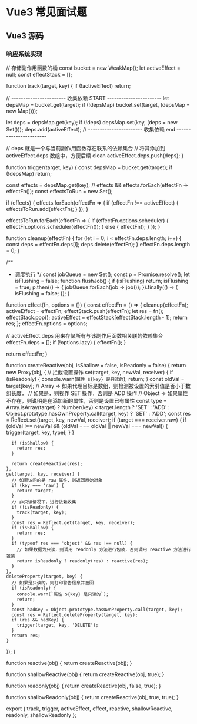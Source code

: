 # Vue3 常见面试题

## Vue3 源码

### 响应系统实现

// 存储副作用函数的桶
const bucket = new WeakMap();
let activeEffect = null;
const effectStack = [];

function track(target, key) {
  if (!activeEffect) return;

  // ----------------------- 收集依赖 START -----------------------
  let depsMap = bucket.get(target);
  if (!depsMap) bucket.set(target, (depsMap = new Map()));

  let deps = depsMap.get(key);
  if (!deps) depsMap.set(key, (deps = new Set()));
  deps.add(activeEffect);
  // ----------------------- 收集依赖 end -----------------------

  // deps 就是一个与当前副作用函数存在联系的依赖集合
  // 将其添加到 activeEffect.deps 数组中，方便后续 clean
  activeEffect.deps.push(deps);
}

function trigger(target, key) {
  const depsMap = bucket.get(target);
  if (!depsMap) return;

  const effects = depsMap.get(key);
  // effects && effects.forEach(effectFn => effectFn());
  const effectsToRun = new Set();

  if (effects) {
    effects.forEach(effectFn => {
      if (effectFn !== activeEffect) {
        effectsToRun.add(effectFn);
      }
    });
  }

  effectsToRun.forEach(effectFn => {
    if (effectFn.options.scheduler) {
      effectFn.options.scheduler(effectFn());
    } else {
      effectFn();
    }
  });
}

function cleanup(effectFn) {
  for (let i = 0; i < effectFn.deps.length; i++) {
    const deps = effectFn.deps[i];
    deps.delete(effectFn);
  }
  effectFn.deps.length = 0;
}

/**
 * 调度执行
 */
const jobQueue = new Set();
const p = Promise.resolve();
let isFlushing = false;
function flushJob() {
  if (isFlushing) return;
  isFlushing = true;
  p.then(() => {
    jobQueue.forEach(job => job());
  }).finally(() => {
    isFlushing = false;
  });
}

function effect(fn, options = {}) {
  const effectFn = () => {
    cleanup(effectFn);
    activeEffect = effectFn;
    effectStack.push(effectFn);
    let res = fn();
    effectStack.pop();
    activeEffect = effectStack[effectStack.length - 1];
    return res;
  };
  effectFn.options = options;

  // activeEffect.deps 用来存储所有与该副作用函数相关联的依赖集合
  effectFn.deps = [];
  if (!options.lazy) {
    effectFn();
  }

  return effectFn;
}

function createReactive(obj, isShallow = false, isReadonly = false) {
  return new Proxy(obj, {
    // 拦截设置操作
    set(target, key, newVal, receiver) {
      if (isReadonly) {
        console.warn(`属性 ${key} 是只读的`);
        return;
      }
      const oldVal = target[key];
      // Array => 如果代理目标是数组，则检测被设置的索引值是否小于数组长度，
      //          如果是，则视作 SET 操作，否则是 ADD 操作
      // Object => 如果属性不存在，则说明是在添加新的属性，否则是设置已有属性
      const type = Array.isArray(target)
        ? Number(key) < target.length
          ? 'SET'
          : 'ADD'
        : Object.prototype.hasOwnProperty.call(target, key)
        ? 'SET'
        : 'ADD';
      const res = Reflect.set(target, key, newVal, receiver);
      if (target === receiver.raw) {
        if (oldVal !== newVal && (oldVal === oldVal || newVal === newVal)) {
          trigger(target, key, type);
        }
      }

      if (isShallow) {
        return res;
      }

      return createReactive(res);
    },
    get(target, key, receiver) {
      // 如果访问的是 raw 属性，则返回原始对象
      if (key === 'raw') {
        return target;
      }
      // 非只读情况下，进行依赖收集
      if (!isReadonly) {
        track(target, key);
      }
      const res = Reflect.get(target, key, receiver);
      if (isShallow) {
        return res;
      }
      if (typeof res === 'object' && res !== null) {
        // 如果数据为只读，则调用 readonly 方法进行包装，否则调用 reactive 方法进行包装
        return isReadonly ? readonly(res) : reactive(res);
      }
    },
    deleteProperty(target, key) {
      // 如果是只读的，则打印警告信息并返回
      if (isReadonly) {
        console.warn(`属性 ${key} 是只读的`);
        return;
      }
      const hadKey = Object.prototype.hasOwnProperty.call(target, key);
      const res = Reflect.deleteProperty(target, key);
      if (res && hadKey) {
        trigger(target, key, 'DELETE');
      }
      return res;
    }
  });
}

function reactive(obj) {
  return createReactive(obj);
}

function shallowReactive(obj) {
  return createReactive(obj, true);
}

function readonly(obj) {
  return createReactive(obj, false, true);
}

function shallowReadonly(obj) {
  return createReactive(obj, true, true);
}

export { track, trigger, activeEffect, effect, reactive, shallowReactive, readonly, shallowReadonly };
```